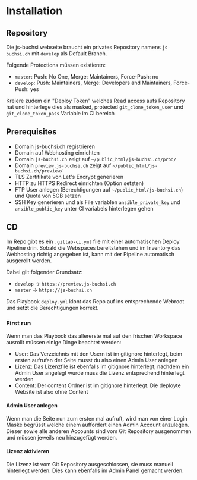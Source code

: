 # Installation

## Repository

Die js-buchsi webseite braucht ein privates Repository namens `js-buchsi.ch` mit `develop` als Default Branch.  

Folgende Protections müssen existieren:

- `master`: Push: No One, Merge: Maintainers, Force-Push: no
- `develop`: Push: Maintainers, Merge: Developers and Maintainers, Force-Push: yes

Kreiere zudem ein "Deploy Token" welches Read access aufs Repository hat und hinterlege dies als masked, protected `git_clone_token_user` und `git_clone_token_pass` Variable im CI bereich

## Prerequisites

- Domain js-buchsi.ch registrieren
- Domain auf Webhosting einrichten
- Domain `js-buchsi.ch` zeigt auf `~/public_html/js-buchsi.ch/prod/`
- Domain `preview.js-buchsi.ch` zeigt auf `~/public_html/js-buchsi.ch/preview/`
- TLS Zertifikate von Let's Encrypt generieren
- HTTP zu HTTPS Redirect einrichten (Option setzten)
- FTP User anlegen (Berechtigungen auf `~/public_html/js-buchsi.ch`) und Quota von 5GB setzen
- SSH Key generieren und als File variablen `ansible_private_key` und `ansible_public_key` unter CI variabels hinterlegen gehen  

## CD

Im Repo gibt es ein `.gitlab-ci.yml` file mit einer automatischen Deploy Pipeline drin. Sobald die Webspaces bereitstehen und im Inventory das Webhosting richtig angegeben ist, kann mit der Pipeline automatisch ausgerollt werden.

Dabei gilt folgender Grundsatz:

- `develop` -> `https://preview.js-buchsi.ch`
- `master` -> `https://js-buchsi.ch`

Das Playbook `deploy.yml` klont das Repo auf ins entsprechende Webroot und setzt die Berechtigungen korrekt.

### First run

Wenn man das Playbook das allererste mal auf den frischen Workspace ausrollt müssen einige Dinge beachtet werden:

- User: Das Verzeichnis mit den Usern ist im gitignore hinterlegt, beim ersten aufrufen der Seite musst du also einen Admin User anlegen  
- Lizenz: Das Lizenzfile ist ebenfalls im gitignore hinterlegt, nachdem ein Admin User angelegt wurde muss die Lizenz entsprechend hinterlegt werden
- Content: Der content Ordner ist im gitignore hinterlegt. Die deployte Website ist also ohne Content

#### Admin User anlegen

Wenn man die Seite nun zum ersten mal aufruft, wird man von einer Login Maske begrüsst welche einem auffordert einen Admin Account anzulegen. Dieser sowie alle anderen Accounts sind vom Git Repository ausgenommen und müssen jeweils neu hinzugefügt werden.

#### Lizenz aktivieren

Die Lizenz ist vom Git Repository ausgeschlossen, sie muss manuell hinterlegt werden. Dies kann ebenfalls im Admin Panel gemacht werden.
